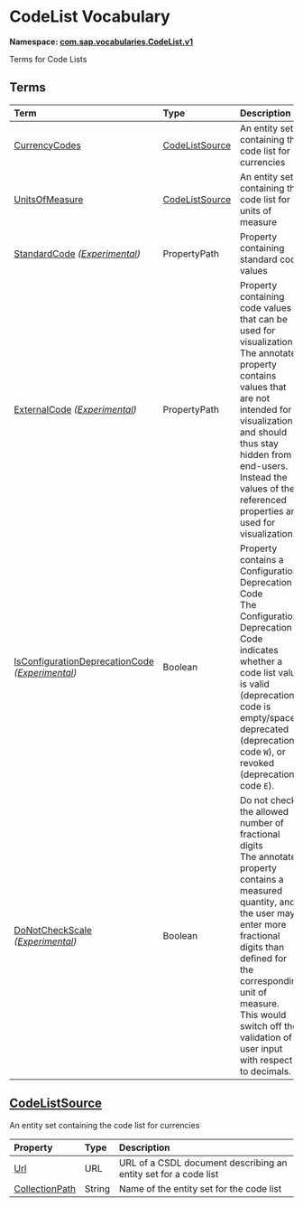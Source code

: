 # CodeList Vocabulary
**Namespace: [com.sap.vocabularies.CodeList.v1](CodeList.xml)**

Terms for Code Lists


## Terms

Term|Type|Description
:---|:---|:----------
[CurrencyCodes](CodeList.xml#L35)|[CodeListSource](#CodeListSource)|<a name="CurrencyCodes"></a>An entity set containing the code list for currencies
[UnitsOfMeasure](CodeList.xml#L39)|[CodeListSource](#CodeListSource)|<a name="UnitsOfMeasure"></a>An entity set containing the code list for units of measure
[StandardCode](CodeList.xml#L54) *([Experimental](Common.md#Experimental))*|PropertyPath|<a name="StandardCode"></a>Property containing standard code values
[ExternalCode](CodeList.xml#L59) *([Experimental](Common.md#Experimental))*|PropertyPath|<a name="ExternalCode"></a>Property containing code values that can be used for visualization<br>The annotated property contains values that are not intended for visualization and should thus stay hidden from end-users. Instead the values of the referenced properties are used for visualization.
[IsConfigurationDeprecationCode](CodeList.xml#L65) *([Experimental](Common.md#Experimental))*|Boolean|<a name="IsConfigurationDeprecationCode"></a>Property contains a Configuration Deprecation Code<br>The Configuration Deprecation Code indicates whether a code list value is valid (deprecation code is empty/space), deprecated (deprecation code `W`), or revoked (deprecation code `E`).
[DoNotCheckScale](CodeList.xml#L73) *([Experimental](Common.md#Experimental))*|Boolean|<a name="DoNotCheckScale"></a>Do not check the allowed number of fractional digits<br>The annotated property contains a measured quantity, and the user may enter more fractional digits than defined for the corresponding unit of measure.<br/>This would switch off the validation of user input with respect to decimals.

## <a name="CodeListSource"></a>[CodeListSource](CodeList.xml#L43)
An entity set containing the code list for currencies

Property|Type|Description
:-------|:---|:----------
[Url](CodeList.xml#L45)|URL|URL of a CSDL document describing an entity set for a code list
[CollectionPath](CodeList.xml#L49)|String|Name of the entity set for the code list
